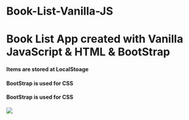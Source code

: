 # Book-List-Vanilla-JS

<h1>Book List App created with Vanilla JavaScript & HTML & BootStrap</h1>

<h4>Items are stored at LocalStoage</h4>
<h4>BootStrap is used for CSS</h4>
<h4>BootStrap is used for CSS</h4>

![](screen.gif)